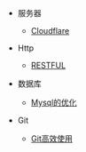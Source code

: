 - 服务器
    
    - [Cloudflare](network/cloudflare.md)

- Http

    - [RESTFUL](java/restful.md)

- 数据库

    - [Mysql的优化](db/mysql_20200311.md)

- Git

    - [Git高效使用](git/gituse.md)
